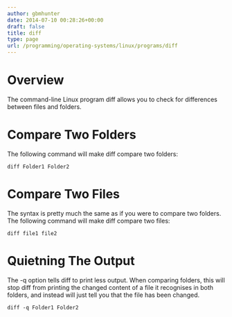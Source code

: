 ```yaml
---
author: gbmhunter
date: 2014-07-10 00:28:26+00:00
draft: false
title: diff
type: page
url: /programming/operating-systems/linux/programs/diff
---
```


# Overview





The command-line Linux program diff allows you to check for differences between files and folders.





# Compare Two Folders





The following command will make diff compare two folders:




    
    
    diff Folder1 Folder2
    





# Compare Two Files





The syntax is pretty much the same as if you were to compare two folders. The following command will make diff compare two files:




    
    
    diff file1 file2
    





# Quietning The Output





The -q option tells diff to print less output. When comparing folders, this will stop diff from printing the changed content of a file it recognises in both folders, and instead will just tell you that the file has been changed.




    
    
    diff -q Folder1 Folder2
    
